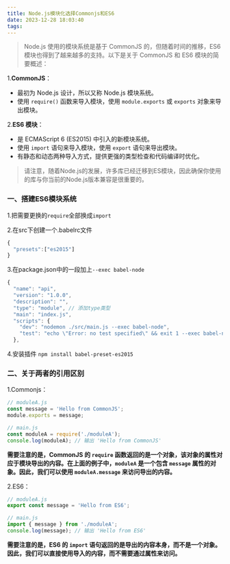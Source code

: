 ```yaml
---
title: Node.js模块化选择Commonjs和ES6
date: 2023-12-28 18:03:40
tags:
---
```


> Node.js 使用的模块系统是基于 CommonJS 的，但随着时间的推移，ES6 模块也得到了越来越多的支持。以下是关于 CommonJS 和 ES6 模块的简要概述：

1.**CommonJS**：

- 最初为 Node.js 设计，所以又称 Node.js 模块系统。
- 使用 `require()` 函数来导入模块，使用 `module.exports` 或 `exports` 对象来导出模块。

2.**ES6 模块**：

- 是 ECMAScript 6 (ES2015) 中引入的新模块系统。
- 使用 `import` 语句来导入模块，使用 `export` 语句来导出模块。
- 有静态和动态两种导入方式，提供更强的类型检查和代码编译时优化。

> 请注意，随着Node.js的发展，许多库已经迁移到ES模块，因此确保你使用的库与你当前的Node.js版本兼容是很重要的。



### 一、搭建ES6模块系统

1.把需要更换的`require`全部换成`import`

2.在src下创建一个.babelrc文件

```js
{
  "presets":["es2015"]
}
```

3.在package.json中的一段加上`--exec babel-node`

```js
{
  "name": "api",
  "version": "1.0.0",
  "description": "",
  "type": "module", // 添加type类型
  "main": "index.js",
  "scripts": {
    "dev": "nodemon ./src/main.js --exec babel-node",
    "test": "echo \"Error: no test specified\" && exit 1 --exec babel-node"
  },
```

4.安装插件 `npm install babel-preset-es2015`



### 二、关于两者的引用区别

1.Commonjs：

```js
// moduleA.js  
const message = 'Hello from CommonJS';  
module.exports = message;
```

```js
// main.js  
const moduleA = require('./moduleA');  
console.log(moduleA); // 输出 'Hello from CommonJS'
```

**需要注意的是，CommonJS 的 `require` 函数返回的是一个对象，该对象的属性对应于模块导出的内容。在上面的例子中，`moduleA` 是一个包含 `message` 属性的对象。因此，我们可以使用 `moduleA.message` 来访问导出的内容。**

2.ES6：

```js
// moduleA.js  
export const message = 'Hello from ES6';
```

```js
// main.js  
import { message } from './moduleA';  
console.log(message); // 输出 'Hello from ES6'
```

**需要注意的是，ES6 的 `import` 语句返回的是导出的内容本身，而不是一个对象。因此，我们可以直接使用导入的内容，而不需要通过属性来访问。**

